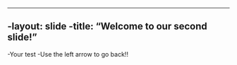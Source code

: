 ----
-layout: slide
-title: “Welcome to our second slide!”
----
-Your test
-Use the left arrow to go back!!
